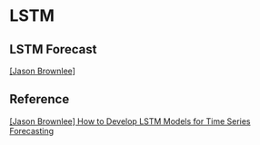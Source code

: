# LSTM



## LSTM Forecast

 [[Jason Brownlee]][How to Develop LSTM Models for Time Series Forecasting]



## Reference

[How to Develop LSTM Models for Time Series Forecasting]: https://machinelearningmastery.com/how-to-develop-lstm-models-for-time-series-forecasting/
[[Jason Brownlee] How to Develop LSTM Models for Time Series Forecasting](https://machinelearningmastery.com/how-to-develop-lstm-models-for-time-series-forecasting/)




